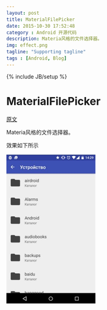 ```yaml
---
layout: post
title: MaterialFilePicker
date: 2015-10-30 17:52:48
category : Android 开源代码
description: Materia风格的文件选择器。
img: effect.png
tagline: "Supporting tagline"
tags : [Android, Blog]
---
```

{% include JB/setup %}
# MaterialFilePicker

 [原文](https://github.com/nbsp-team/MaterialFilePicker)

Materia风格的文件选择器。

效果如下所示

![effect](/img/MaterialFilePicker/effect.png)